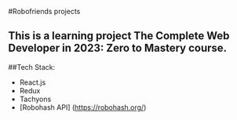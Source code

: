 #Robofriends projects

## This is a learning project The Complete Web Developer in 2023: Zero to Mastery course.

##Tech Stack:
  - React.js
  - Redux
  - Tachyons
  - [Robohash API] (https://robohash.org/)
